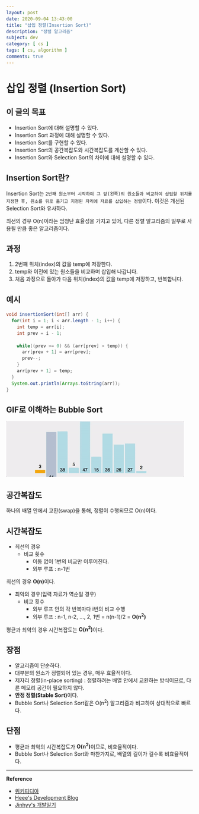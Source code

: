 ```yaml
---
layout: post
date: 2020-09-04 13:43:00
title: "삽입 정렬(Insertion Sort)"
description: "정렬 알고리즘"
subject: dev
category: [ cs ]
tags: [ cs, algorithm ]
comments: true
---
```


# 삽입 정렬 (Insertion Sort)

## 이 글의 목표

+ Insertion Sort에 대해 설명할 수 있다.
+ Insertion Sort 과정에 대해 설명할 수 있다.
+ Insertion Sort를 구현할 수 있다.
+ Insertion Sort의 공간복잡도와 시간복잡도를 계산할 수 있다.
+ Insertion Sort와 Selection Sort의 차이에 대해 설명할 수 있다.

## Insertion Sort란?

Insertion Sort는  `2번째 원소부터 시작하여 그 앞(왼쪽)의 원소들과 비교하여 삽입할 위치를 지정한 후, 원소를 뒤로 옮기고 지정된 자리에 자료를 삽입하는 정렬`이다. 이것은 개선된 Selection Sort와 유사하다.

최선의 경우 O(n)이라는 엄청난 효율성을 가지고 있어, 다른 정렬 알고리즘의 일부로 사용될 만큼 좋은 알고리즘이다.

## 과정

1. 2번째 위치(index)의 값을 temp에 저장한다.
2. temp와 이전에 있는 원소들을 비교하며 삽입해 나갑니다.
3. 처음 과정으로 돌아가 다음 위치(index)의 값을 temp에 저장하고, 반복합니다.

## 예시

```java
void insertionSort(int[] arr) {
  for(int i = 1; i < arr.length - 1; i++) {
    int temp = arr[i];
    int prev = i - 1;

    while((prev >= 0) && (arr[prev] > temp)) {
      arr[prev + 1] = arr[prev];
      prev--;
    }
    arr[prev + 1] = temp;
  }
  System.out.println(Arrays.toString(arr));  
}
```

## GIF로 이해하는 Bubble Sort

![insertionsort](/assets/img/cs/insertion-sort-001.gif)

## 공간복잡도

하나의 배열 안에서 교환(swap)을 통해, 정렬이 수행되므로 O(n)이다.

## 시간복잡도

+ 최선의 경우
  + 비교 횟수
    + 이동 없이 1번의 비교만 이루어진다.
    + 외부 루프 : n-1번

최선의 경우 <b>O(n)</b>이다.

+ 최악의 경우(입력 자료가 역순일 경우)
  + 비교 횟수
    + 외부 루프 안의 각 반복마다 i번의 비교 수행
    + 외부 루프 : n-1, n-2, ..., 2, 1번 = n(n-1)/2 = <b>O(n<sup>2</sup>)</b>

평균과 최악의 경우 시간복잡도는 <b>O(n<sup>2</sup>)</b>이다.

## 장점
+ 알고리즘이 단순하다.
+ 대부분의 원소가 정렬되어 있는 경우, 매우 효율적이다.
+ 제자리 정렬(in-place sorting) : 정렬하려는 배열 안에서 교환하는 방식이므로, 다른 메모리 공간이 필요하지 않다.
+ <b>안정 정렬(Stable Sort)</b>이다.
+ Bubble Sort나 Selection Sort같은 O(n<sup>2</sup>) 알고리즘과 비교하여 상대적으로 빠르다.

## 단점
+ 평균과 최악의 시간복잡도가 <b>O(n<sup>2</sup>)</b>이므로, 비효율적이다.
+ Bubble Sort나 Selection Sort와 마찬가지로, 배열의 길이가 길수록 비효율적이다.

---
**Reference**
+ [위키피디아](https://en.wikipedia.org/wiki/Bubble_sort)
+ [Heee's Development Blog](https://gmlwjd9405.github.io/2018/05/06/algorithm-bubble-sort.html)
+ [Jinhyy's 개발일기](https://jinhyy.tistory.com/9)
